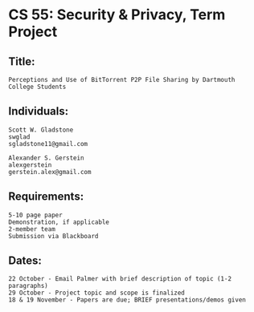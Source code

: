CS 55: Security & Privacy, Term Project
============

## Title: 
	Perceptions and Use of BitTorrent P2P File Sharing by Dartmouth College Students

## Individuals: 

	Scott W. Gladstone
	swglad
	sgladstone11@gmail.com

	Alexander S. Gerstein
	alexgerstein
	gerstein.alex@gmail.com

## Requirements:
	5-10 page paper
	Demonstration, if applicable
	2-member team
	Submission via Blackboard

## Dates:
	22 October - Email Palmer with brief description of topic (1-2 paragraphs)
	29 October - Project topic and scope is finalized
	18 & 19 November - Papers are due; BRIEF presentations/demos given



